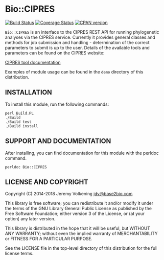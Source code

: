 Bio::CIPRES
=========

[![Build Status](https://travis-ci.org/jvolkening/p5-Bio-CIPRES.svg?branch=master)](https://travis-ci.org/jvolkening/p5-Bio-CIPRES)
[![Coverage Status](https://coveralls.io/repos/github/jvolkening/p5-Bio-CIPRES/badge.svg?branch=master)](https://coveralls.io/github/jvolkening/p5-Bio-CIPRES?branch=master)
[![CPAN version](https://badge.fury.io/pl/Bio-CIPRES.svg)](https://badge.fury.io/pl/Bio-CIPRES)

`Bio::CIPRES` is an interface to the CIPRES REST API for running phylogenetic
analyses via the CIPRES service. Currently it provides general classes and
methods for job submission and handling - determination of the correct
parameters to submit is up to the user. Details of the available tools and
parameters can be found on the CIPRES website:

[CIPRES tool documentation](https://www.phylo.org/restusers/documentation.action)

Examples of module usage can be found in the `demo` directory of this
distribution.


INSTALLATION
------------

To install this module, run the following commands:

	perl Build.PL
	./Build
	./Build test
	./Build install

SUPPORT AND DOCUMENTATION
-------------------------

After installing, you can find documentation for this module with the
perldoc command.

    perldoc Bio::CIPRES

LICENSE AND COPYRIGHT
---------------------

Copyright (C) 2014-2018 Jeremy Volkening <jdv@base2bio.com>

This library is free software; you can redistribute it and/or modify it under
the terms of the GNU Library General Public License as published by the Free
Software Foundation; either version 3 of the License, or (at your option) any
later version.

This library is distributed in the hope that it will be useful, but WITHOUT ANY
WARRANTY; without even the implied warranty of MERCHANTABILITY or FITNESS FOR A
PARTICULAR PURPOSE.

See the LICENSE file in the top-level directory of this distribution for the
full license terms.
